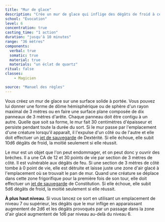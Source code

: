 ```yaml
---
title: "Mur de glace"
description: "Crée un mur de glace qui inflige des dégâts de froid à ceux qui l'approchent."
school: "Évocation"
level: 6
concentration: true
casting_time: "1 action"
duration: "jusqu'à 10 minutes"
range: "36 mètres"
components:
  verbal: true
  somatic: true
  material: true
  materials: "un éclat de quartz"
ritual: false
classes:
    - Magicien

source: "Manuel des règles"
---
```

Vous créez un mur de glace sur une surface solide à portée. Vous pouvez lui donner une forme de dôme hémisphérique ou de sphère d'un rayon maximal de 3 mètres ou en faire une surface plane composée de dix panneaux de 3 mètres d'arête. Chaque panneau doit être contigu à un autre. Quelle que soit sa forme, le mur fait 30 centimètres d'épaisseur et persiste pendant toute la durée du sort. Si le mur passe par l'emplacement d'une créature lorsqu'il apparaît, il l'expulse d'un côté ou de l'autre et elle doit effectuer un [jet de sauvegarde](/utiliser-les-caracteristiques#jets-de-sauvegarde) de Dextérité. Si elle échoue, elle subit 10d6 dégâts de froid, la moitié seulement si elle réussit.

Le mur est un objet que l'on peut endommager, et on peut donc y ouvrir des brèches. Il a une CA de 12 et 30 points de vie par section de 3 mètres de côté. Il est vulnérable aux dégâts de feu. Si une section de 3 mètres de côté tombe à 0 point de vie, elle est détruite et laisse juste une zone d'air glacé à l'emplacement où se trouvait le pan de mur. Quand une créature se déplace dans cette zone frigorifique pour la première fois de son tour, elle doit effectuer un [jet de sauvegarde](/utiliser-les-caracteristiques#jets-de-sauvegarde) de Constitution. Si elle échoue, elle subit 5d6 dégâts de froid, la moitié seulement si elle réussit.

**À plus haut niveau**. Si vous lancez ce sort en utilisant un emplacement de niveau 7 ou supérieur, les dégâts que le mur inflige en apparaissant augmentent de 2d6 et les dégâts provoqués par un passage dans la zone d'air glacé augmentent de 1d6 par niveau au-delà du niveau 6.
